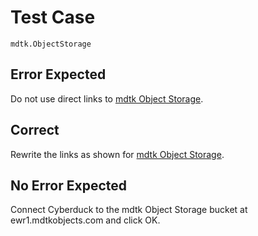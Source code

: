 # Test Case

    mdtk.ObjectStorage

## Error Expected

Do not use direct links to [mdtk Object Storage](https://ewr1.mdtkobjects.com/mdtk-docs-graphics/52/DeploySSHKey.png).

## Correct

Rewrite the links as shown for [mdtk Object Storage](https://www.mdtk.com/mdtk-docs-graphics/52/DeploySSHKey.png).

## No Error Expected

Connect Cyberduck to the mdtk Object Storage bucket at ewr1.mdtkobjects.com and click OK.
